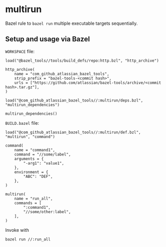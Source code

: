 # multirun

Bazel rule to `bazel run` multiple executable targets sequentially.

## Setup and usage via Bazel

`WORKSPACE` file:
```bzl
load("@bazel_tools//tools/build_defs/repo:http.bzl", "http_archive")

http_archive(
    name = "com_github_atlassian_bazel_tools",
    strip_prefix = "bazel-tools-<commit hash>",
    urls = ["https://github.com/atlassian/bazel-tools/archive/<commit hash>.tar.gz"],
)

load("@com_github_atlassian_bazel_tools//:multirun/deps.bzl", "multirun_dependencies")

multirun_dependencies()
```

`BUILD.bazel` file:
```bzl
load("@com_github_atlassian_bazel_tools//:multirun/def.bzl", "multirun", "command")

command(
    name = "command1",
    command = "//some/label",
    arguments = {
        "-arg1": "value1",
    },
    environment = {
        "ABC": "DEF",
    },
)

multirun(
    name = "run_all",
    commands = [
        ":command1",
        "//some/other:label",
    ],
)
```
Invoke with
```bash
bazel run //:run_all
```
